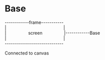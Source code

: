 # Base

\------------frame-----------<br>
|&emsp;&emsp;&emsp;&emsp;&emsp;&emsp;&emsp;&emsp;&emsp;&emsp;&emsp;&emsp;&nbsp;&nbsp;&nbsp;&thinsp;|<br>
|&emsp;&emsp;&emsp;&emsp;&emsp;screen&emsp;&emsp;&emsp;&emsp;&nbsp;&nbsp;&thinsp;&thinsp;|------------Base<br>
|&emsp;&emsp;&emsp;&emsp;&emsp;&emsp;&emsp;&emsp;&emsp;&emsp;&emsp;&emsp;&nbsp;&nbsp;&nbsp;&thinsp;|<br>
\-----------------------------

Connected to canvas
